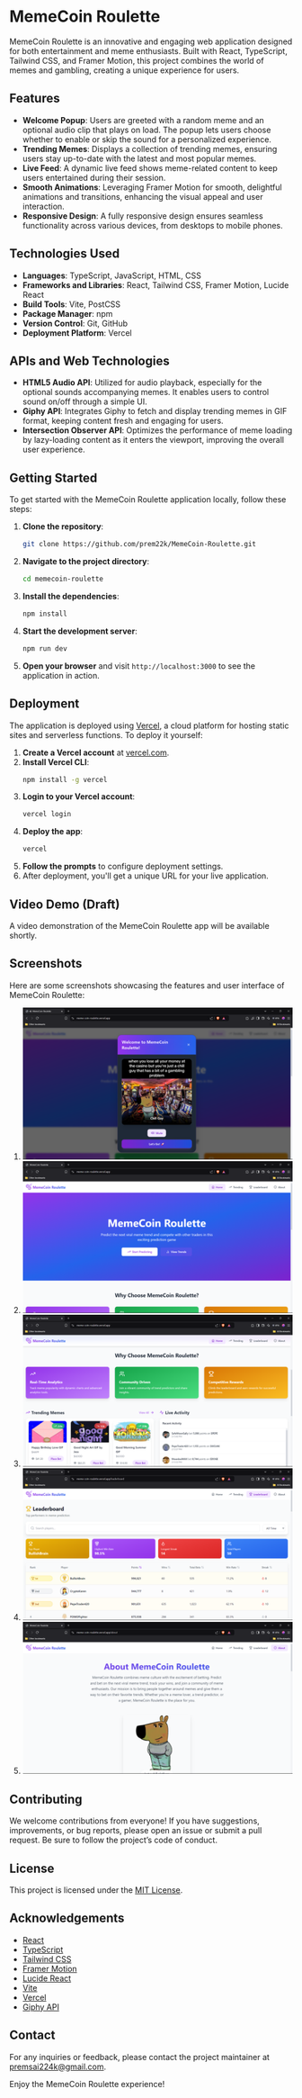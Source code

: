 # MemeCoin Roulette

MemeCoin Roulette is an innovative and engaging web application designed for both entertainment and meme enthusiasts. Built with React, TypeScript, Tailwind CSS, and Framer Motion, this project combines the world of memes and gambling, creating a unique experience for users.

## Features

- **Welcome Popup**: Users are greeted with a random meme and an optional audio clip that plays on load. The popup lets users choose whether to enable or skip the sound for a personalized experience.
- **Trending Memes**: Displays a collection of trending memes, ensuring users stay up-to-date with the latest and most popular memes.
- **Live Feed**: A dynamic live feed shows meme-related content to keep users entertained during their session.
- **Smooth Animations**: Leveraging Framer Motion for smooth, delightful animations and transitions, enhancing the visual appeal and user interaction.
- **Responsive Design**: A fully responsive design ensures seamless functionality across various devices, from desktops to mobile phones.

## Technologies Used

- **Languages**: TypeScript, JavaScript, HTML, CSS
- **Frameworks and Libraries**: React, Tailwind CSS, Framer Motion, Lucide React
- **Build Tools**: Vite, PostCSS
- **Package Manager**: npm
- **Version Control**: Git, GitHub
- **Deployment Platform**: Vercel

## APIs and Web Technologies

- **HTML5 Audio API**: Utilized for audio playback, especially for the optional sounds accompanying memes. It enables users to control sound on/off through a simple UI.
- **Giphy API**: Integrates Giphy to fetch and display trending memes in GIF format, keeping content fresh and engaging for users.
- **Intersection Observer API**: Optimizes the performance of meme loading by lazy-loading content as it enters the viewport, improving the overall user experience.

## Getting Started

To get started with the MemeCoin Roulette application locally, follow these steps:

1. **Clone the repository**:
   ```bash
   git clone https://github.com/prem22k/MemeCoin-Roulette.git
   ```

2. **Navigate to the project directory**:
   ```bash
   cd memecoin-roulette
   ```

3. **Install the dependencies**:
   ```bash
   npm install
   ```

4. **Start the development server**:
   ```bash
   npm run dev
   ```

5. **Open your browser** and visit `http://localhost:3000` to see the application in action.

## Deployment

The application is deployed using [Vercel](https://vercel.com/), a cloud platform for hosting static sites and serverless functions. To deploy it yourself:

1. **Create a Vercel account** at [vercel.com](https://vercel.com/).
2. **Install Vercel CLI**:
   ```bash
   npm install -g vercel
   ```
3. **Login to your Vercel account**:
   ```bash
   vercel login
   ```
4. **Deploy the app**:
   ```bash
   vercel
   ```
5. **Follow the prompts** to configure deployment settings.
6. After deployment, you'll get a unique URL for your live application.

## Video Demo (Draft)

A video demonstration of the MemeCoin Roulette app will be available shortly.

## Screenshots

Here are some screenshots showcasing the features and user interface of MemeCoin Roulette:

1. ![Welcome Popup](./screenshots/Screenshot1.png)
2. ![Home Page](./screenshots/Screenshot2.png)
3. ![Trending Memes Section](./screenshots/Screenshot3.png)
4. ![Leaderboard](./screenshots/Screenshot4.png)
5. ![About Section](./screenshots/Screenshot5.png)


## Contributing

We welcome contributions from everyone! If you have suggestions, improvements, or bug reports, please open an issue or submit a pull request. Be sure to follow the project’s code of conduct.

## License

This project is licensed under the [MIT License](LICENSE).

## Acknowledgements

- [React](https://reactjs.org/)
- [TypeScript](https://www.typescriptlang.org/)
- [Tailwind CSS](https://tailwindcss.com/)
- [Framer Motion](https://www.framer.com/motion/)
- [Lucide React](https://lucide.dev/docs/lucide-react)
- [Vite](https://vitejs.dev/)
- [Vercel](https://vercel.com/)
- [Giphy API](https://developers.giphy.com/)

## Contact

For any inquiries or feedback, please contact the project maintainer at [premsai224k@gmail.com](mailto:premsai224k@gmail.com).

Enjoy the MemeCoin Roulette experience!

